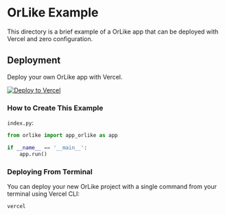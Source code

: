 # OrLike Example

This directory is a brief example of a OrLike app that can be deployed with Vercel and zero configuration.

## Deployment

Deploy your own OrLike app with Vercel.

[![Deploy to Vercel](https://camo.githubusercontent.com/f209ca5cc3af7dd930b6bfc55b3d7b6a5fde1aff/68747470733a2f2f76657263656c2e636f6d2f627574746f6e)](https://vercel.com/import/project?template=https://github.com/caibingcheng/vercel-orlike)


### How to Create This Example

```index.py```:
```Python
from orlike import app_orlike as app

if __name__ == '__main__':
    app.run()
```

### Deploying From Terminal
You can deploy your new OrLike project with a single command from your terminal using Vercel CLI:
```Shell
vercel
```